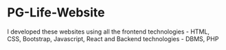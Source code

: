 # PG-Life-Website
I developed these websites using all the frontend technologies - HTML, CSS, Bootstrap, Javascript, React and Backend technologies - DBMS, PHP
